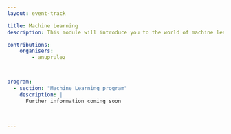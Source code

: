 ```yaml
---
layout: event-track

title: Machine Learning
description: This module will introduce you to the world of machine learning using Galaxy. Start with the tutorial at your own pace. 

contributions:
    organisers:
        - anuprulez



program:
  - section: "Machine Learning program" 
    description: |
      Further information coming soon

 

---
```

